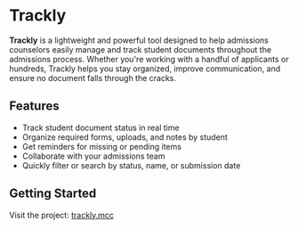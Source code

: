 # Trackly

**Trackly** is a lightweight and powerful tool designed to help admissions counselors easily manage and track student documents throughout the admissions process. Whether you're working with a handful of applicants or hundreds, Trackly helps you stay organized, improve communication, and ensure no document falls through the cracks.

## Features

- Track student document status in real time
- Organize required forms, uploads, and notes by student
- Get reminders for missing or pending items
- Collaborate with your admissions team
- Quickly filter or search by status, name, or submission date

## Getting Started

Visit the project: [trackly.mcc](https://github.com/DavidFonsecaG/trackly.mcc)
